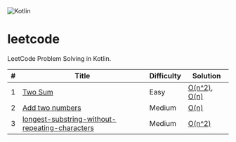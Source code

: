 <img alt="Kotlin" src="https://img.shields.io/badge/kotlin-%230095D5.svg?&style=for-the-badge&logo=kotlin&logoColor=white"/>

# leetcode

LeetCode Problem Solving in Kotlin.

| # | Title | Difficulty | Solution |
|---| ----- | ---------- | -------- |
|1|[Two Sum](https://leetcode.com/problems/two-sum/) | Easy | [O(n^2)](solution/1-1.kt), [O(n)](solution/1-2.kt) |
|2|[Add two numbers](https://leetcode.com/problems/add-two-numbers/submissions/) | Medium | [O(n)](solution/2.kt) |
|3|[longest-substring-without-repeating-characters](https://leetcode.com/problems/longest-substring-without-repeating-characters) | Medium | [O(n^2)](solution/3.kt) |4|[median-of-two-sorted-arrays](https://leetcode.com/problems/median-of-two-sorted-arrays) | Hard | [O(N+M)](solution/4.kt) |
